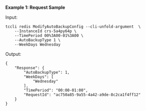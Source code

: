 **Example 1: Request Sample**



Input: 

```
tccli redis ModifyAutoBackupConfig --cli-unfold-argument  \
    --InstanceId crs-5a4py64p \
    --TimePeriod 00%3A00-01%3A00 \
    --AutoBackupType 1 \
    --WeekDays Wednesday
```

Output: 
```
{
    "Response": {
        "AutoBackupType": 1,
        "WeekDays": [
            "Wednesday"
        ],
        "TimePeriod": "00:00-01:00",
        "RequestId": "ac750a85-9a55-4a42-a9de-8c2ca1f4ff12"
    }
}
```

